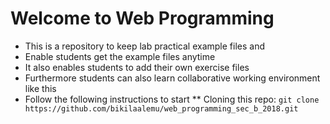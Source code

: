 # Welcome to Web Programming
* This is a repository to keep lab practical example files and
* Enable students get the example files anytime
* It also enables students to add their own exercise files 
* Furthermore students can also learn collaborative working environment like this
* Follow the following instructions to start
** Cloning this repo: `git clone https://github.com/bikilaalemu/web_programming_sec_b_2018.git` 
